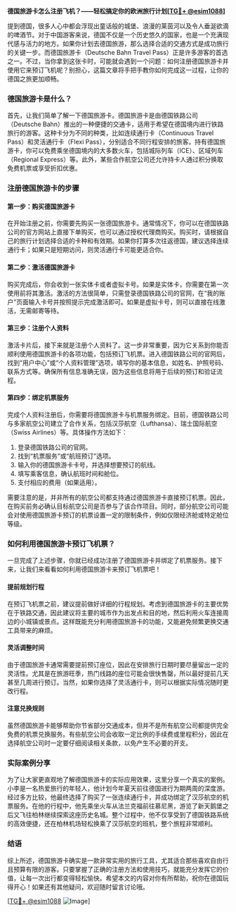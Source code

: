 **德国旅游卡怎么注册飞机？——轻松搞定你的欧洲旅行计划[[TG💪+ @esim1088](https://t.me/s/esim1088)]**

提到德国，很多人心中都会浮现出童话般的城堡、浪漫的莱茵河以及令人垂涎欲滴的啤酒节。对于中国游客来说，德国不仅是一个历史悠久的国家，也是一个充满现代感与活力的地方。如果你计划去德国旅游，那么选择合适的交通方式是成功旅行的关键一步。而德国旅游卡（Deutsche Bahn Travel Pass）正是许多游客的首选之一。不过，当你拿到这张卡时，可能就会遇到一个问题：如何注册德国旅游卡并使用它来预订飞机呢？别担心，这篇文章将手把手教你如何完成这一过程，让你的德国之旅更加顺畅。

### 德国旅游卡是什么？

首先，让我们简单了解一下德国旅游卡。德国旅游卡是由德国铁路公司（Deutsche Bahn）推出的一种便捷的交通卡，适用于希望在德国境内进行铁路旅行的游客。这种卡分为不同的种类，比如连续通行卡（Continuous Travel Pass）和灵活通行卡（Flexi Pass），分别适合不同行程安排的旅客。持有德国旅游卡，你可以免费乘坐德国境内的大多数火车，包括城际列车（ICE）、区域列车（Regional Express）等。此外，某些合作航空公司还允许持卡人通过积分换取免费机票或享受折扣优惠。

### 注册德国旅游卡的步骤

#### 第一步：购买德国旅游卡

在开始注册之前，你需要先购买一张德国旅游卡。通常情况下，你可以在德国铁路公司的官方网站上直接下单购买，也可以通过授权代理商购买。购买时，请根据自己的旅行计划选择合适的卡种和有效期。如果你打算多次往返德国，建议选择连续通行卡；如果只是短期访问，则灵活通行卡可能更适合你。

#### 第二步：激活德国旅游卡

购买完成后，你会收到一张实体卡或者虚拟卡号。如果是实体卡，你需要在第一次使用前将其激活。激活的方法很简单，只需登录德国铁路公司的官网，在“我的账户”页面输入卡号并按照提示完成激活即可。如果是虚拟卡号，则可以直接在线激活，无需邮寄等待。

#### 第三步：注册个人资料

激活卡片后，接下来就是注册个人资料了。这一步非常重要，因为它关系到你能否顺利使用德国旅游卡的各项功能，包括预订飞机票。进入德国铁路公司的官网后，找到“用户中心”或“个人资料管理”选项，填写你的基本信息，如姓名、护照号码、联系方式等。确保所有信息准确无误，因为这些信息将用于后续的预订和验证流程。

#### 第四步：绑定机票服务

完成个人资料注册后，你需要将德国旅游卡与机票服务绑定。目前，德国铁路公司与多家航空公司建立了合作关系，包括汉莎航空（Lufthansa）、瑞士国际航空（Swiss Airlines）等。具体操作方法如下：

1. 登录德国铁路公司的官网。
2. 找到“机票服务”或“航班预订”选项。
3. 输入你的德国旅游卡卡号，并选择想要预订的航线。
4. 填写乘客信息，确认航班时间和舱位。
5. 支付相应的费用（如果适用）。

需要注意的是，并非所有的航空公司都支持通过德国旅游卡直接预订机票。因此，在购买前务必确认目标航空公司是否参与了该合作项目。同时，部分航空公司可能会对使用德国旅游卡预订的机票设置一定的限制条件，例如仅限经济舱或特定舱位等级。

### 如何利用德国旅游卡预订飞机票？

一旦完成了上述步骤，你就已经成功注册了德国旅游卡并绑定了机票服务。接下来，让我们来看看如何利用德国旅游卡来预订飞机票吧！

#### 提前规划行程

在预订飞机票之前，建议提前做好详细的行程规划。考虑到德国旅游卡的主要优势在于铁路交通，因此建议将主要的城市作为出发点和目的地，然后利用火车连接周边的小城镇或景点。这样既能充分利用德国旅游卡的功能，又能避免频繁更换交通工具带来的麻烦。

#### 灵活调整时间

由于德国旅游卡通常需要提前预订座位，因此在安排旅行日期时要尽量留出一定的灵活性。尤其是在旅游旺季，热门线路的座位可能会很快售罄，所以最好提前几天甚至几周进行预订。当然，如果你选择了灵活通行卡，则可以根据实际情况随时更改行程。

#### 注意兑换规则

虽然德国旅游卡能够帮助你节省部分交通成本，但并不是所有航空公司都提供完全免费的机票兑换服务。有些航空公司会收取一定比例的手续费或里程积分，因此在选择航空公司时一定要仔细阅读相关条款，以免产生不必要的开支。

### 实际案例分享

为了让大家更直观地了解德国旅游卡的实际应用效果，这里分享一个真实的案例。小李是一名热爱旅行的年轻人，他计划今年夏天前往德国进行为期两周的深度游。经过多方比较，他最终选择了购买了一张连续通行卡，并成功绑定了汉莎航空的机票服务。在他的行程中，他先乘坐火车从法兰克福前往慕尼黑，游览了新天鹅堡之后又飞往柏林继续探索这座历史名城。整个过程中，他不仅享受到了德国铁路系统的高效便捷，还在柏林机场轻松换乘了汉莎航空的班机，整个旅程非常顺利。

### 结语

综上所述，德国旅游卡确实是一款非常实用的旅行工具，尤其适合那些喜欢自由行且预算有限的游客。只要掌握了正确的注册方法和使用技巧，就能充分发挥它的价值，让每一次出行都变得轻松愉快。希望本文的内容对你有所帮助，祝你在德国玩得开心！如果还有其他疑问，欢迎随时留言讨论哦。

[[TG💪+ @esim1088](https://t.me/s/esim1088) ![Image](https://i.postimg.cc/4NQfJmqS/Snipaste-2025-05-13-00-14-12.png)]